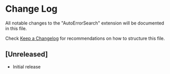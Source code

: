 # Change Log

All notable changes to the "AutoErrorSearch" extension will be documented in this file.

Check [Keep a Changelog](http://keepachangelog.com/) for recommendations on how to structure this file.

## [Unreleased]

- Initial release
